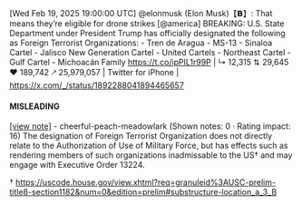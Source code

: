 [Wed Feb 19, 2025 19:00:00 UTC] @elonmusk (Elon Musk)【𝗕】: That means they’re eligible for drone strikes [@america] BREAKING: U.S. State Department under President Trump has officially designated the following as Foreign Terrorist Organizations:  - Tren de Aragua - MS-13 - Sinaloa Cartel - Jalisco New Generation Cartel - United Cartels - Northeast Cartel - Gulf Cartel - Michoacán Family https://t.co/ipPIL1r99P | ↳ 12,315 ⇅ 29,645 ♥ 189,742 🡕 25,979,057 | Twitter for iPhone | https://x.com/_/status/1892288041894465657

#### MISLEADING

[[view note]](https://x.com/i/birdwatch/n/1892312133641121940) - cheerful-peach-meadowlark (Shown notes: 0 · Rating impact: 16)
The designation of Foreign Terrorist Organization does not directly relate to the Authorization of Use of Military Force, but has effects such as rendering members of such organizations inadmissable to the US† and may engage with Executive Order 13224.


† https://uscode.house.gov/view.xhtml?req=granuleid%3AUSC-prelim-title8-section1182&num=0&edition=prelim#substructure-location_a_3_B
